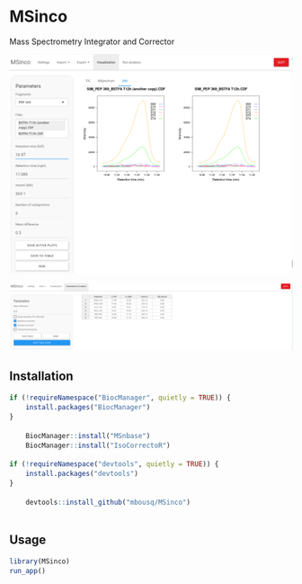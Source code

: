 
# MSinco

Mass Spectrometry Integrator and Corrector

![](man/figures/README-msinco.png)

![](man/figures/README-msinco2.png)

## Installation

``` r
if (!requireNamespace("BiocManager", quietly = TRUE)) {
    install.packages("BiocManager")
}
    
    BiocManager::install("MSnbase")
    BiocManager::install("IsoCorrectoR")
    
if (!requireNamespace("devtools", quietly = TRUE)) {
    install.packages("devtools")
}
    
    devtools::install_github("mbousq/MSinco")
    
```

## Usage

``` r
library(MSinco)
run_app()
```
